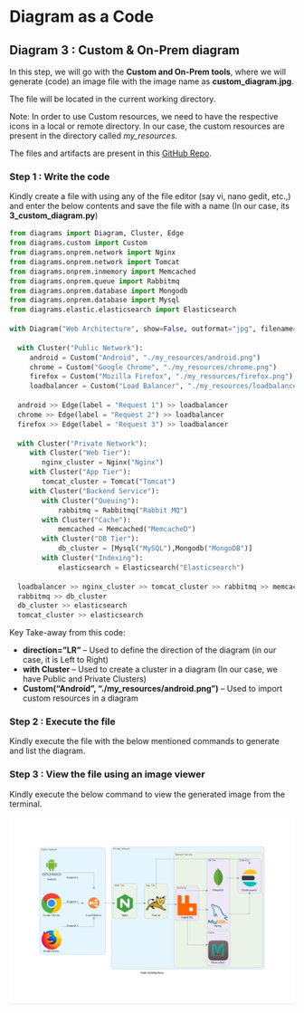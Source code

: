 # Diagram as a Code

## Diagram 3 : Custom & On-Prem diagram

In this step, we will go with the **Custom and On-Prem tools**, where we will generate (code) an image file with the image name as **custom_diagram.jpg**.

The file will be located in the current working directory.

Note: In order to use Custom resources, we need to have the respective icons in a local or remote directory. In our case, the custom resources are present in the directory called *my_resources*.

The files and artifacts are present in this [GitHub Repo](https://github.com/SanthoshNC/Diagram-as-a-Code/tree/master/3_custom_diagram).

### Step 1 : Write the code

Kindly create a file with using any of the file editor (say vi, nano gedit, etc.,) and enter the below contents and save the file with a name (In our case, its **3_custom_diagram.py**)

```python
from diagrams import Diagram, Cluster, Edge
from diagrams.custom import Custom
from diagrams.onprem.network import Nginx
from diagrams.onprem.network import Tomcat
from diagrams.onprem.inmemory import Memcached
from diagrams.onprem.queue import Rabbitmq
from diagrams.onprem.database import Mongodb
from diagrams.onprem.database import Mysql
from diagrams.elastic.elasticsearch import Elasticsearch

with Diagram("Web Architecture", show=False, outformat="jpg", filename="custom_diagram", direction="LR"):
  
  with Cluster("Public Network"):
     android = Custom("Android", "./my_resources/android.png")
     chrome = Custom("Google Chrome", "./my_resources/chrome.png")
     firefox = Custom("Mozilla Firefox", "./my_resources/firefox.png")
     loadbalancer = Custom("Load Balancer", "./my_resources/loadbalancer.png")
                 
  android >> Edge(label = "Request 1") >> loadbalancer
  chrome >> Edge(label = "Request 2") >> loadbalancer
  firefox >> Edge(label = "Request 3") >> loadbalancer
  
  with Cluster("Private Network"):
     with Cluster("Web Tier"):
        nginx_cluster = Nginx("Nginx")
     with Cluster("App Tier"):
        tomcat_cluster = Tomcat("Tomcat")
     with Cluster("Backend Service"):
        with Cluster("Queuing"):
            rabbitmq = Rabbitmq("Rabbit MQ")
        with Cluster("Cache"):
            memcached = Memcached("MemcacheD")
        with Cluster("DB Tier"):
            db_cluster = [Mysql("MySQL"),Mongodb("MongoDB")]
        with Cluster("Indexing"):
            elasticsearch = Elasticsearch("Elasticsearch")
        
  loadbalancer >> nginx_cluster >> tomcat_cluster >> rabbitmq >> memcached
  rabbitmq >> db_cluster
  db_cluster >> elasticsearch
  tomcat_cluster >> elasticsearch
```

Key Take-away from this code:

- **direction=”LR”** – Used to define the direction of the diagram (in our case, it is Left to Right)
- **with Cluster** – Used to create a cluster in a diagram (In our case, we have Public and Private Clusters)
- **Custom(“Android”, “./my_resources/android.png”)** – Used to import custom resources in a diagram


### Step 2 : Execute the file

Kindly execute the file with the below mentioned commands to generate and list the diagram.

<script src="https://gist.github.com/SanthoshNC/527fdc36281926720e404407ec484c50.js"></script>

### Step 3 : View the file using an image viewer

Kindly execute the below command to view the generated image from the terminal.

<script src="https://gist.github.com/SanthoshNC/c8615f6ba44843df690e1ecc9babb2ca.js"></script>

![custom_diagram.jpg](custom_diagram.jpg "custom_diagram.jpg")
